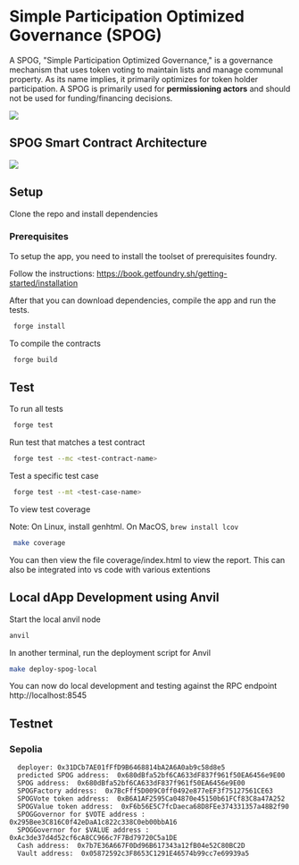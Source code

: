 # Simple Participation Optimized Governance (SPOG)

A SPOG, "Simple Participation Optimized Governance," is a governance mechanism that uses token voting to maintain lists and manage communal property. As its name implies, it primarily optimizes for token holder participation. A SPOG is primarily used for **permissioning actors** and should not be used for funding/financing decisions.

![](https://i.imgur.com/B5Sov44.png)

## SPOG Smart Contract Architecture

![](assets/spog-arch-2nd-version.png)

## Setup

Clone the repo and install dependencies

### Prerequisites

To setup the app, you need to install the toolset of prerequisites foundry.

Follow the instructions: https://book.getfoundry.sh/getting-started/installation

After that you can download dependencies, compile the app and run the tests.

```bash
 forge install
```

To compile the contracts

```bash
 forge build
```

## Test

To run all tests

```bash
 forge test
```

Run test that matches a test contract

```bash
 forge test --mc <test-contract-name>
```

Test a specific test case

```bash
 forge test --mt <test-case-name>
```

To view test coverage

Note: On Linux, install genhtml. On MacOS, `brew install lcov`

```bash
 make coverage
```

You can then view the file coverage/index.html to view the report. This can also be integrated into vs code with various extentions

## Local dApp Development using Anvil

Start the local anvil node

```bash
anvil
```

In another terminal, run the deployment script for Anvil

```bash
make deploy-spog-local
```

You can now do local development and testing against the RPC endpoint http://localhost:8545


## Testnet
### Sepolia
```
  deployer: 0x31DCb7AE01fFfD9B6468814bA2A6A0ab9c58d8e5
  predicted SPOG address:  0x680dBfa52bf6CA633dF837f961f50EA6456e9E00
  SPOG address:  0x680dBfa52bf6CA633dF837f961f50EA6456e9E00
  SPOGFactory address:  0x7BcFff5D009C0ff0492e877eEF3f75127561CE63
  SPOGVote token address:  0xB6A1AF2595Ca04870e45150b61FCf83C8a47A252
  SPOGValue token address:  0xF6b56E5C7fcDaeca68D8FEe374331357a48B2f90
  SPOGGovernor for $VOTE address :  0x295Bee3C816C0f42eDaA1c822c338C0eb00bbA16
  SPOGGovernor for $VALUE address :  0xAc3de37d4d52cf6cA8CC966c7F7Bd79720C5a1DE
  Cash address:  0x7b7E36A667F0Dd96B617343a12fB04e52C80BC2D
  Vault address:  0x05872592c3F8653C1291E46574b99cc7e69939a5
```